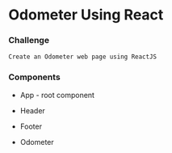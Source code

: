 # Odometer Using React

### Challenge 

    Create an Odometer web page using ReactJS

### Components

- App - root component

- Header

- Footer

- Odometer